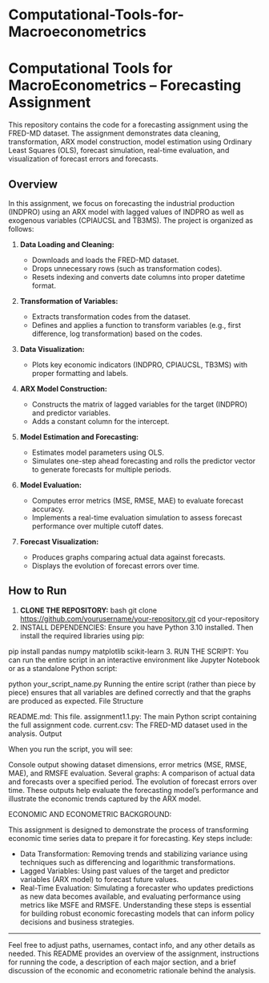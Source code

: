 # Computational-Tools-for-Macroeconometrics
# Computational Tools for MacroEconometrics – Forecasting Assignment

This repository contains the code for a forecasting assignment using the FRED-MD dataset. The assignment demonstrates data cleaning, transformation, ARX model construction, model estimation using Ordinary Least Squares (OLS), forecast simulation, real-time evaluation, and visualization of forecast errors and forecasts.

## Overview

In this assignment, we focus on forecasting the industrial production (INDPRO) using an ARX model with lagged values of INDPRO as well as exogenous variables (CPIAUCSL and TB3MS). The project is organized as follows:

1. **Data Loading and Cleaning:**  
   - Downloads and loads the FRED-MD dataset.
   - Drops unnecessary rows (such as transformation codes).
   - Resets indexing and converts date columns into proper datetime format.

2. **Transformation of Variables:**  
   - Extracts transformation codes from the dataset.
   - Defines and applies a function to transform variables (e.g., first difference, log transformation) based on the codes.

3. **Data Visualization:**  
   - Plots key economic indicators (INDPRO, CPIAUCSL, TB3MS) with proper formatting and labels.

4. **ARX Model Construction:**  
   - Constructs the matrix of lagged variables for the target (INDPRO) and predictor variables.
   - Adds a constant column for the intercept.

5. **Model Estimation and Forecasting:**  
   - Estimates model parameters using OLS.
   - Simulates one-step ahead forecasting and rolls the predictor vector to generate forecasts for multiple periods.

6. **Model Evaluation:**  
   - Computes error metrics (MSE, RMSE, MAE) to evaluate forecast accuracy.
   - Implements a real-time evaluation simulation to assess forecast performance over multiple cutoff dates.
   
7. **Forecast Visualization:**  
   - Produces graphs comparing actual data against forecasts.
   - Displays the evolution of forecast errors over time.

## How to Run

1. **CLONE THE REPOSITORY:**
bash
   git clone https://github.com/yourusername/your-repository.git
   cd your-repository
2. INSTALL DEPENDENCIES:
Ensure you have Python 3.10 installed. Then install the required libraries using pip:

pip install pandas numpy matplotlib scikit-learn
3. RUN THE SCRIPT:
You can run the entire script in an interactive environment like Jupyter Notebook or as a standalone Python script:

python your_script_name.py
Running the entire script (rather than piece by piece) ensures that all variables are defined correctly and that the graphs are produced as expected.
File Structure

README.md: This file.
assignment1.1.py: The main Python script containing the full assignment code.
current.csv: The FRED-MD dataset used in the analysis.
Output

When you run the script, you will see:

Console output showing dataset dimensions, error metrics (MSE, RMSE, MAE), and RMSFE evaluation.
Several graphs:
A comparison of actual data and forecasts over a specified period.
The evolution of forecast errors over time.
These outputs help evaluate the forecasting model’s performance and illustrate the economic trends captured by the ARX model.

ECONOMIC AND ECONOMETRIC BACKGROUND:

This assignment is designed to demonstrate the process of transforming economic time series data to prepare it for forecasting. Key steps include:

- Data Transformation: Removing trends and stabilizing variance using techniques such as differencing and logarithmic transformations.
- Lagged Variables: Using past values of the target and predictor variables (ARX model) to forecast future values.
- Real-Time Evaluation: Simulating a forecaster who updates predictions as new data becomes available, and evaluating performance using metrics like MSFE and RMSFE.
Understanding these steps is essential for building robust economic forecasting models that can inform policy decisions and business strategies.

---

Feel free to adjust paths, usernames, contact info, and any other details as needed. This README provides an overview of the assignment, instructions for running the code, a description of each major section, and a brief discussion of the economic and econometric rationale behind the analysis.






















